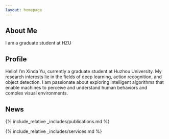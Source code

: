```yaml
---
layout: homepage
---
```


## About Me

I am a graduate student at HZU

## Profile

Hello! I’m Xinda Yu, currently a graduate student at Huzhou University.
My research interests lie in the fields of deep learning, action recognition, and object detection.
I am passionate about exploring intelligent algorithms that enable machines to perceive and understand human behaviors and complex visual environments.

## News

{% include_relative _includes/publications.md %}

{% include_relative _includes/services.md %}
